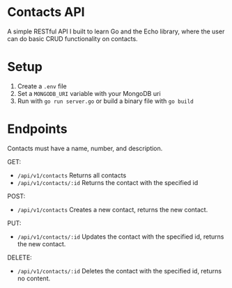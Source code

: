 # Contacts API
A simple RESTful API I built to learn Go and the Echo library, where the user can do basic CRUD functionality on contacts. 

# Setup
1. Create a `.env` file 
2. Set a `MONGODB_URI` variable with your MongoDB uri
3. Run with `go run server.go` or build a binary file with `go build`

# Endpoints

Contacts must have a name, number, and description.

GET:
- `/api/v1/contacts` Returns all contacts
- `/api/v1/contacts/:id` Returns the contact with the specified id

POST:
- `/api/v1/contacts` Creates a new contact, returns the new contact.

PUT:

- `/api/v1/contacts/:id` Updates the contact with the specified id, returns the new contact.

DELETE:

- `/api/v1/contacts/:id` Deletes the contact with the specified id, returns no content.
